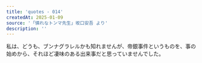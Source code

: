 ```yaml
---
title: 'quotes - 014'
createdAt: 2025-01-09
source: '「憐れなトンマ先生」坂口安吾 より'
description: ''
---
```

 私は、どうも、ブンナグラレルかも知れませんが、帝銀事件というものを、事の始めから、それほど凄味のある出来事だと思っていませんでした。